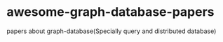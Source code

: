 # awesome-graph-database-papers
papers about graph-database(Specially query and distributed database)
